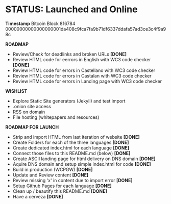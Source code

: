 # STATUS: Launched and Online

**Timestamp**
Bitcoin Block 816784
00000000000000000001da408c9fca7fa9b71df6337ddafa57ad3ce3c4f9a98c

**ROADMAP**
- Review/Check for deadlinks and broken URLs **[DONE]**
- Review HTML code for eerrors in English with WC3 code checker **[DONE]**
- Review HTML code for errors in Castellano with WC3 code checker
- Review HTML code for errors in Castalan with WC3 code checker
- Review HTML code for errors in Landing page with WC3 code checker


**WISHLIST**
- Explore Static Site generators (Jekyll) and test import
- .onion site access
- RSS on domain
- File hosting (whitepapers and resources)


**ROADMAP FOR LAUNCH**
- Strip and import HTML from last iteration of website **[DONE]**
- Create Folders for each of the three languages **[DONE]**
- Create dedicated index.html for each language **[DONE]**
- Connect those files to this README.md (below) **[DONE]**
- Create ASCII landing page for html delivery on DNS domain **[DONE]**
- Aquire DNS domain and setup simple index.html for code **[DONE]**
- Build in production (WCPGW) **[DONE]**
- Update and Review content **[DONE]**
- Review missing 'x' in content due to import error **[DONE]**
- Setup Github Pages for each language **[DONE]**
- Clean up / beautify this README.md **[DONE]**
- Have a cerveza **[DONE]**
